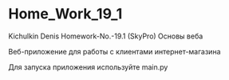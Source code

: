 # Home_Work_19_1
Kichulkin Denis Homework-No.-19.1 (SkyPro) Основы веба

Веб-приложение для работы с клиентами интернет-магазина

Для запуска приложения используйте main.py